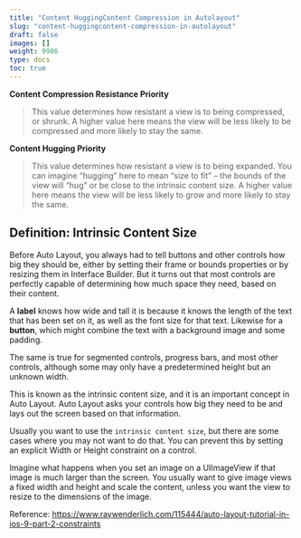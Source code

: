 ```yaml
---
title: "Content HuggingContent Compression in Autolayout"
slug: "content-huggingcontent-compression-in-autolayout"
draft: false
images: []
weight: 9986
type: docs
toc: true
---
```


**Content Compression Resistance Priority**

> This value determines how resistant a view is to being compressed, or
> shrunk. A higher value here means the view will be less likely to be
> compressed and more likely to stay the same.

**Content Hugging Priority**

> This value determines how resistant a view is to being expanded. You
> can imagine “hugging” here to mean “size to fit” – the bounds of the
> view will “hug” or be close to the intrinsic content size. A higher
> value here means the view will be less likely to grow and more likely
> to stay the same.

## Definition: Intrinsic Content Size
Before Auto Layout, you always had to tell buttons and other controls how big they should be, either by setting their frame or bounds properties or by resizing them in Interface Builder. But it turns out that most controls are perfectly capable of determining how much space they need, based on their content.

A **label** knows how wide and tall it is because it knows the length of the text that has been set on it, as well as the font size for that text. Likewise for a **button**, which might combine the text with a background image and some padding.

The same is true for segmented controls, progress bars, and most other controls, although some may only have a predetermined height but an unknown width.

This is known as the intrinsic content size, and it is an important concept in Auto Layout.  Auto Layout asks your controls how big they need to be and lays out the screen based on that information.

Usually you want to use the `intrinsic content size`, but there are some cases where you may not want to do that. You can prevent this by setting an explicit Width or Height constraint on a control.

Imagine what happens when you set an image on a UIImageView if that image is much larger than the screen. You usually want to give image views a fixed width and height and scale the content, unless you want the view to resize to the dimensions of the image.

Reference: https://www.raywenderlich.com/115444/auto-layout-tutorial-in-ios-9-part-2-constraints

